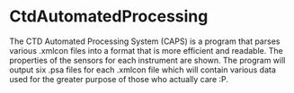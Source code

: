 CtdAutomatedProcessing
======================

The CTD Automated Processing System (CAPS) is a program that parses various .xmlcon files into a format that is more efficient and readable. 
The properties of the sensors for each instrument are shown. The program will output six .psa files for each .xmlcon file which will contain 
various data used for the greater purpose of those who actually care :P.